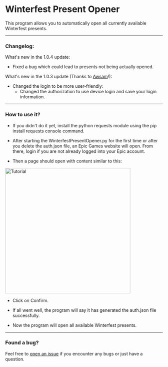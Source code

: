 # Winterfest Present Opener

This program allows you to automatically open all currently available Winterfest presents.

---
### Changelog:
What's new in the 1.0.4 update:
- Fixed a bug which could lead to presents not being actually opened.

What's new in the 1.0.3 update (Thanks to [Awsam](https://github.com/Just-Awsam)!):
- Changed the login to be more user-friendly:
  - Changed the authorization to use device login and save your login information.
---

### How to use it?

- If you didn't do it yet, install the python requests module using the pip install requests console command.

- After starting the WinterfestPresentOpener.py for the first time or after you delete the auth.json file, an Epic Games website will open. From there, login if you are not already logged into your Epic account.

- Then a page should open with content similar to this:
<img src="https://github.com/user-attachments/assets/a07bdee4-df08-4f5d-8e3b-3f1f7b98459c" alt="Tutorial" width="400" />

- Click on Confirm.

- If all went well, the program will say it has generated the auth.json file successfully.

- Now the program will open all available Winterfest presents.
---

### Found a bug?
Feel free to [open an issue](https://github.com/PRO100KatYT/WinterfestPresentOpener/issues/new "Click here if you want to open an issue.") if you encounter any bugs or just have a question.
